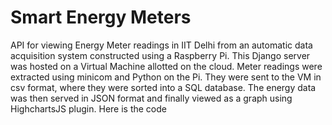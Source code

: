 # Smart Energy Meters
API for viewing Energy Meter readings in IIT Delhi from an automatic data acquisition system constructed using a Raspberry Pi.
This Django server was hosted on a Virtual Machine allotted on the cloud.
Meter readings were extracted using minicom and Python on the Pi.
They were sent to the VM in csv format, where they were sorted into a SQL database.
The energy data was then served in JSON format and finally viewed as a graph using HighchartsJS plugin.
Here is the code


